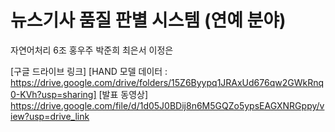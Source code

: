 
# 뉴스기사 품질 판별 시스템 (연예 분야)

자연어처리 6조 홍우주 박준희 최은서 이정은

[구글 드라이브 링크]
[HAND 모델 데이터 : https://drive.google.com/drive/folders/15Z6Byypq1JRAxUd676qw2GWkRnq0-KVh?usp=sharing]
[발표 동영상]
https://drive.google.com/file/d/1d05J0BDij8n6M5GQZo5ypsEAGXNRGppy/view?usp=drive_link
